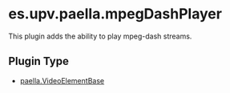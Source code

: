 ---
---

# es.upv.paella.mpegDashPlayer

This plugin adds the ability to play mpeg-dash streams.

## Plugin Type

- [paella.VideoElementBase](../../developers/plugin_types.md)